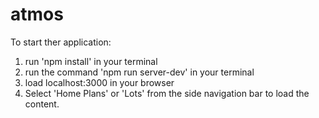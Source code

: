 # atmos

To start ther application:
1. run 'npm install' in your terminal
2. run the command 'npm run server-dev' in your terminal
3. load localhost:3000 in your browser
4. Select 'Home Plans' or 'Lots' from the side navigation bar to load the content.